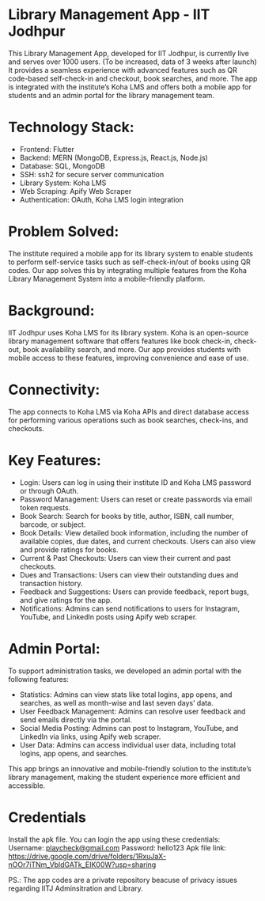 # Library Management App - IIT Jodhpur
This Library Management App, developed for IIT Jodhpur, is currently live and serves over 1000 users. (To be increased, data of 3 weeks after launch) It provides a seamless experience with advanced features such as QR code-based self-check-in and checkout, book searches, and more. The app is integrated with the institute’s Koha LMS and offers both a mobile app for students and an admin portal for the library management team.

# Technology Stack:
- Frontend: Flutter
- Backend: MERN (MongoDB, Express.js, React.js, Node.js)
- Database: SQL, MongoDB
- SSH: ssh2 for secure server communication
- Library System: Koha LMS
- Web Scraping: Apify Web Scraper
- Authentication: OAuth, Koha LMS login integration

# Problem Solved:
The institute required a mobile app for its library system to enable students to perform self-service tasks such as self-check-in/out of books using QR codes. Our app solves this by integrating multiple features from the Koha Library Management System into a mobile-friendly platform.

# Background:
IIT Jodhpur uses Koha LMS for its library system. Koha is an open-source library management software that offers features like book check-in, check-out, book availability search, and more. Our app provides students with mobile access to these features, improving convenience and ease of use.

# Connectivity:
The app connects to Koha LMS via Koha APIs and direct database access for performing various operations such as book searches, check-ins, and checkouts.

# Key Features:
- Login: Users can log in using their institute ID and Koha LMS password or through OAuth.
- Password Management: Users can reset or create passwords via email token requests.
- Book Search: Search for books by title, author, ISBN, call number, barcode, or subject.
- Book Details: View detailed book information, including the number of available copies, due 
  dates, and current checkouts. Users can also view and provide ratings for books.
- Current & Past Checkouts: Users can view their current and past checkouts.
- Dues and Transactions: Users can view their outstanding dues and transaction history.
- Feedback and Suggestions: Users can provide feedback, report bugs, and give ratings for the     app.
- Notifications: Admins can send notifications to users for Instagram, YouTube, and LinkedIn 
  posts using Apify web scraper.

# Admin Portal:
To support administration tasks, we developed an admin portal with the following features:

- Statistics: Admins can view stats like total logins, app opens, and searches, as well as 
  month-wise and last seven days’ data.
- User Feedback Management: Admins can resolve user feedback and send emails directly via the 
  portal.
- Social Media Posting: Admins can post to Instagram, YouTube, and LinkedIn via links, using 
  Apify web scraper.
- User Data: Admins can access individual user data, including total logins, app opens, and 
  searches.
  
This app brings an innovative and mobile-friendly solution to the institute’s library management, making the student experience more efficient and accessible.

# Credentials
Install the apk file. You can login the app using these credentials:
Username: playcheck@gmail.com
Password: hello123
Apk file link: [https://drive.google.com/drive/folders/1RxuJaX-nOOr7iTNm_VbldGATk_EIK00W?usp=sharing
](url)

PS.: The app codes are a private repository beacuse of privacy issues regarding IITJ Adminsitration and Library.

